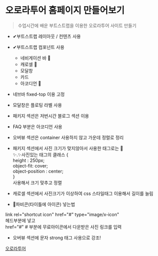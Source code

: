 # 오로라투어 홈페이지 만들어보기

> 수업시간에 배운 부트스트랩을 이용한 오로라투어 사이트 만들기

- ✔부트스트랩 레이아웃 / 컨텐츠 사용
- ✔부트스트랩 컴포넌트 사용

  - 네비게이션 바 🌈
  - 캐로셀 🎨
  - 모달창
  - 카드
  - 아코디언 🎺

- 네브바 fixed-top 이용 고정
- 모달창은 플로팅 라벨 사용
- 패키지 섹션은 저번시간 블로그 섹션 이용
- FAQ 부분은 아코디언 사용
- 오버뷰 섹션은 container 사용하지 않고 가운데 정렬로 정리
- 패키지 섹션에서 사진 크기가 맞지않아서 사용한 태그로는 📍 <br>
  ✨.✨사진있는 태그의 클래스 {<br>
  height : 250px; <br>
  object-fit: cover; <br>
  object-position : center; <br>
  }<br>
  사용해서 크기 맞추고 정렬

- 캐로셀 섹션에서 사진크기가 이상하여 css 스타일태그 이용해서
  길이를 늘림

- 📌파비콘(타이틀에 아이콘) 넣는법 <br>

link rel="shortcut icon" href="#" type="image/x-icon" <br>
헤드부분에 넣고 <br>
href="#" # 부분에 무료아이콘에서 다운받은 사진 링크를 입력

- 오버뷰 섹션에 문자 strong 태그 사용으로 강조!

[오로라투어](http://127.0.0.1:5500/index.html)
